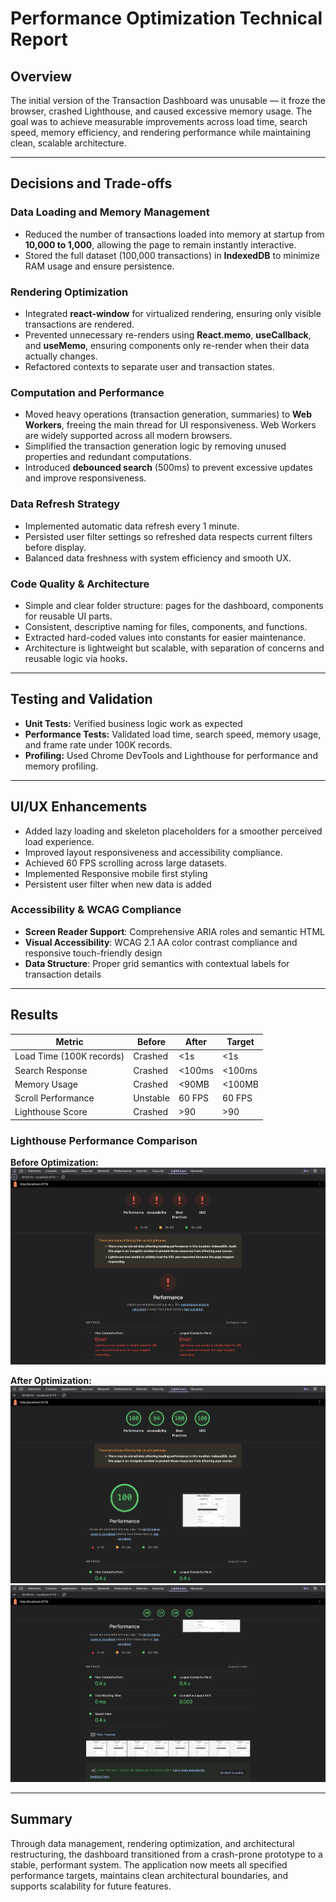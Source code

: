 # Performance Optimization Technical Report

## Overview

The initial version of the Transaction Dashboard was unusable — it froze the browser, crashed Lighthouse, and caused excessive memory usage. The goal was to achieve measurable improvements across load time, search speed, memory efficiency, and rendering performance while maintaining clean, scalable architecture.

---

## Decisions and Trade-offs

### Data Loading and Memory Management

- Reduced the number of transactions loaded into memory at startup from **10,000 to 1,000**, allowing the page to remain instantly interactive.
- Stored the full dataset (100,000 transactions) in **IndexedDB** to minimize RAM usage and ensure persistence.

### Rendering Optimization

- Integrated **react-window** for virtualized rendering, ensuring only visible transactions are rendered.
- Prevented unnecessary re-renders using **React.memo**, **useCallback**, and **useMemo**, ensuring components only re-render when their data actually changes.
- Refactored contexts to separate user and transaction states.

### Computation and Performance

- Moved heavy operations (transaction generation, summaries) to **Web Workers**, freeing the main thread for UI responsiveness. Web Workers are widely supported across all modern browsers.
- Simplified the transaction generation logic by removing unused properties and redundant computations.
- Introduced **debounced search** (500ms) to prevent excessive updates and improve responsiveness.

### Data Refresh Strategy

- Implemented automatic data refresh every 1 minute.
- Persisted user filter settings so refreshed data respects current filters before display.
- Balanced data freshness with system efficiency and smooth UX.

### Code Quality & Architecture

- Simple and clear folder structure: pages for the dashboard, components for reusable UI parts.
- Consistent, descriptive naming for files, components, and functions.
- Extracted hard-coded values into constants for easier maintenance.
- Architecture is lightweight but scalable, with separation of concerns and reusable logic via hooks.

---

## Testing and Validation

- **Unit Tests:** Verified business logic work as expected
- **Performance Tests:** Validated load time, search speed, memory usage, and frame rate under 100K records.
- **Profiling:** Used Chrome DevTools and Lighthouse for performance and memory profiling.

---

## UI/UX Enhancements

- Added lazy loading and skeleton placeholders for a smoother perceived load experience.
- Improved layout responsiveness and accessibility compliance.
- Achieved 60 FPS scrolling across large datasets.
- Implemented Responsive mobile first styling
- Persistent user filter when new data is added

### Accessibility & WCAG Compliance

- **Screen Reader Support**: Comprehensive ARIA roles and semantic HTML
- **Visual Accessibility**: WCAG 2.1 AA color contrast compliance and responsive touch-friendly design
- **Data Structure**: Proper grid semantics with contextual labels for transaction details

---

## Results

| Metric                   | Before   | After  | Target |
| ------------------------ | -------- | ------ | ------ |
| Load Time (100K records) | Crashed  | <1s    | <1s    |
| Search Response          | Crashed  | <100ms | <100ms |
| Memory Usage             | Crashed  | <90MB  | <100MB |
| Scroll Performance       | Unstable | 60 FPS | 60 FPS |
| Lighthouse Score         | Crashed  | >90    | >90    |

### Lighthouse Performance Comparison

**Before Optimization:**
![Lighthouse Previous Results](./public/lighthouse-prev.png)

**After Optimization:**
![Lighthouse Current Results](./public/lighthouse-now.png)
![Lighthouse Current Results](./public/lighthouse-now-2.png)

---

## Summary

Through data management, rendering optimization, and architectural restructuring, the dashboard transitioned from a crash-prone prototype to a stable, performant system. The application now meets all specified performance targets, maintains clean architectural boundaries, and supports scalability for future features.
